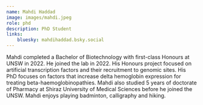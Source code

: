 ```yaml
---
name: Mahdi Haddad
image: images/mahdi.jpeg
role: phd
description: PhD Student
links:
    bluesky: mahdihaddad.bsky.social
---
```


Mahdi completed a Bachelor of Biotechnology with first-class Honours at UNSW in 2022. He joined the lab in 2022. His Honours project focused on artificial transcription factors and their recruitment to genomic sites. His PhD focuses on factors that increase delta hemoglobin expression for treating beta-haemoglobinopathies. Mahdi also studied 5 years of doctorate of Pharmacy at Shiraz University of Medical Sciences before he joined the UNSW.  Mahdi enjoys playing badminton, calligraphy and hiking.

